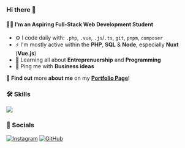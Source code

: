 ### Hi there 👋

#### 🧑‍💻 I'm an Aspiring Full-Stack Web Development Student

- ⚙️ I code daily with: `.php`, `.vue`, `.js`/`.ts`, `git`, `pnpm`, `composer`
- ⚡️ I'm mostly active within the **PHP**, **SQL** & **Node**, especially **Nuxt** (**Vue.js**)
- 🌱 Learning all about **Entreprenuership** and **Programming**
- 💬 Ping me with **Business ideas**

**🎨 Find out** more **about me** on my [<u>**Portfolio Page**</u>](https://germondai.com)!

### 🛠️ Skills

<a href="https://germondai.com" target="_blank">
  <img src="https://skillicons.dev/icons?i=php,mysql,js,jquery,tailwind,scss,css,html,,,,,,,,nuxt,vue,nodejs,vite,pnpm,ts,git,,,,,,,,,github,gitlab,vscode,windows,apple,bash" />
</a>

### 🔗 Socials

[![Instagram](https://skillicons.dev/icons?i=instagram)](https://www.instagram.com/germondai)
[![GitHub](https://skillicons.dev/icons?i=github)](https://github.com/germondai)
